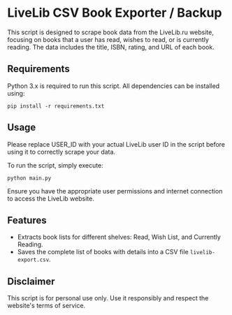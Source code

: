 # LiveLib CSV Book Exporter / Backup

This script is designed to scrape book data from the LiveLib.ru website, focusing on books that a user has read, wishes to read, or is currently reading. The data includes the title, ISBN, rating, and URL of each book.

## Requirements

Python 3.x is required to run this script. All dependencies can be installed using:

```pip install -r requirements.txt```

## Usage

Please replace USER_ID with your actual LiveLib user ID in the script before using it to correctly scrape your data.

To run the script, simply execute:

```python main.py```

Ensure you have the appropriate user permissions and internet connection to access the LiveLib website.

## Features

- Extracts book lists for different shelves: Read, Wish List, and Currently Reading.
- Saves the complete list of books with details into a CSV file `livelib-export.csv`.

## Disclaimer

This script is for personal use only. Use it responsibly and respect the website's terms of service.
